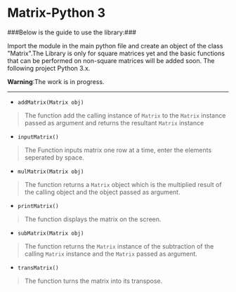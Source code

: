 # Matrix-Python 3 #

###Below is the guide to use the library:###

Import the module in the main python file and create an object of the class "Matrix".The Library is only for square matrices yet and the basic functions that can be performed on non-square matrices will be added soon. The following project Python 3.x.

**Warning**:The work is in progress.
- - - -

* `addMatrix(Matrix obj)`
>The function add the calling instance of `Matrix` to the `Matrix` instance passed as argument and returns the resultant `Matrix` instance

* `inputMatrix()`
>The Function inputs matrix one row at a time, enter the elements seperated by space.

* `mulMatrix(Matrix obj)`
>The function returns a `Matrix` object which is the multiplied result of the calling object and the object passed as argument.

* `printMatrix()`
>The function displays the matrix on the screen.

* `subMatrix(Matrix obj)`
>The function returns the `Matrix` instance of the subtraction of the calling `Matrix` instance and the `Matrix` passed as argument.

* `transMatrix()`
>The function turns the matrix into its transpose.
